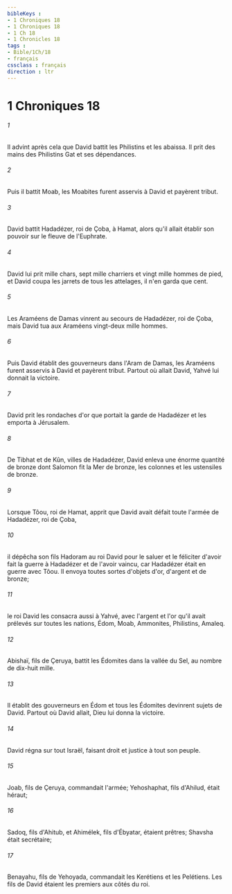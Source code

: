```yaml
---
bibleKeys : 
- 1 Chroniques 18
- 1 Chroniques 18
- 1 Ch 18
- 1 Chronicles 18
tags : 
- Bible/1Ch/18
- français
cssclass : français
direction : ltr
---
```


# 1 Chroniques 18

###### 1
Il advint après cela que David battit les Philistins et les abaissa. Il prit des mains des Philistins Gat et ses dépendances. 
###### 2
Puis il battit Moab, les Moabites furent asservis à David et payèrent tribut. 
###### 3
David battit Hadadézer, roi de Çoba, à Hamat, alors qu'il allait établir son pouvoir sur le fleuve de l'Euphrate. 
###### 4
David lui prit mille chars, sept mille charriers et vingt mille hommes de pied, et David coupa les jarrets de tous les attelages, il n'en garda que cent. 
###### 5
Les Araméens de Damas vinrent au secours de Hadadézer, roi de Çoba, mais David tua aux Araméens vingt-deux mille hommes. 
###### 6
Puis David établit des gouverneurs dans l'Aram de Damas, les Araméens furent asservis à David et payèrent tribut. Partout où allait David, Yahvé lui donnait la victoire. 
###### 7
David prit les rondaches d'or que portait la garde de Hadadézer et les emporta à Jérusalem. 
###### 8
De Tibhat et de Kûn, villes de Hadadézer, David enleva une énorme quantité de bronze dont Salomon fit la Mer de bronze, les colonnes et les ustensiles de bronze. 
###### 9
Lorsque Tôou, roi de Hamat, apprit que David avait défait toute l'armée de Hadadézer, roi de Çoba, 
###### 10
il dépêcha son fils Hadoram au roi David pour le saluer et le féliciter d'avoir fait la guerre à Hadadézer et de l'avoir vaincu, car Hadadézer était en guerre avec Tôou. Il envoya toutes sortes d'objets d'or, d'argent et de bronze; 
###### 11
le roi David les consacra aussi à Yahvé, avec l'argent et l'or qu'il avait prélevés sur toutes les nations, Édom, Moab, Ammonites, Philistins, Amaleq. 
###### 12
Abishaï, fils de Çeruya, battit les Édomites dans la vallée du Sel, au nombre de dix-huit mille. 
###### 13
Il établit des gouverneurs en Édom et tous les Édomites devinrent sujets de David. Partout où David allait, Dieu lui donna la victoire. 
###### 14
David régna sur tout Israël, faisant droit et justice à tout son peuple. 
###### 15
Joab, fils de Çeruya, commandait l'armée; Yehoshaphat, fils d'Ahilud, était héraut; 
###### 16
Sadoq, fils d'Ahitub, et Ahimélek, fils d'Ébyatar, étaient prêtres; Shavsha était secrétaire; 
###### 17
Benayahu, fils de Yehoyada, commandait les Kerétiens et les Pelétiens. Les fils de David étaient les premiers aux côtés du roi. 
